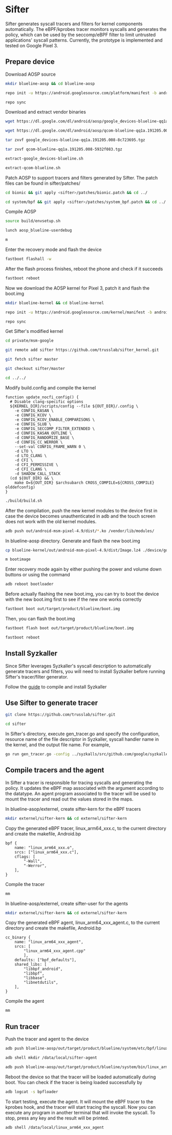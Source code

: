 # Sifter
Sifter generates syscall tracers and filters for kernel components automatically. The eBPF/kprobes tracer monitors syscalls and generates the policy, which can be used by the seccomp/eBPF filter to limit untrusted applications' syscall patterns. Currently, the prototype is implemented and tested on Google Pixel 3.

## Prepare device
Download AOSP source
``` bash
mkdir blueline-aosp && cd blueline-aosp
```
``` bash
repo init -u https://android.googlesource.com/platform/manifest -b android-10.0.0_r15
```
``` bash
repo sync
```
Download and extract vendor binaries
``` bash
wget https://dl.google.com/dl/android/aosp/google_devices-blueline-qq1a.191205.008-8c723695.tgz
```
``` bash
wget https://dl.google.com/dl/android/aosp/qcom-blueline-qq1a.191205.008-5932f083.tgz 
```
``` bash
tar zxvf google_devices-blueline-qq1a.191205.008-8c723695.tgz
```
``` bash
tar zxvf qcom-blueline-qq1a.191205.008-5932f083.tgz
```
``` bash
extract-google_devices-blueline.sh
```
``` bash
extract-qcom-blueline.sh
```
Patch AOSP to support tracers and filters generated by Sifter. The patch files can be found in sifter/patches/
``` bash
cd bionic && git apply <sifter>/patches/bionic.patch && cd ../
```
``` bash
cd system/bpf && git apply <sifter>/patches/system_bpf.patch && cd ../../
```
Compile AOSP
``` bash
source build/envsetup.sh
```
``` bash
lunch aosp_blueline-userdebug
```
``` bash
m
```
Enter the recovery mode and flash the device
``` bash
fastboot flashall -w
```
After the flash process finishes, reboot the phone and check if it succeeds
``` bash
fastboot reboot
```

Now we download the AOSP kernel for Pixel 3, patch it and flash the boot.img
``` bash
mkdir blueline-kernel && cd blueline-kernel
```
``` bash
repo init -u https://android.googlesource.com/kernel/manifest -b android-msm-crosshatch-4.9-android10-qpr1
```
``` bash
repo sync
```
Get Sifter's modified kernel
``` bash
cd private/msm-google
```
``` bash
git remote add sifter https://github.com/trusslab/sifter_kernel.git
```
``` bash
git fetch sifter master
```
``` bash
git checkout sifter/master
```
``` bash
cd ../../
```
Modify build.config and compile the kernel
```
function update_nocfi_config() {
  # Disable clang-specific options
  ${KERNEL_DIR}/scripts/config --file ${OUT_DIR}/.config \
    -e CONFIG_KASAN \
    -e CONFIG_KCOV \
    -e CONFIG_KCOV_ENABLE_COMPARISONS \
    -e CONFIG_SLUB \
    -e CONFIG_SECCOMP_FILTER_EXTENDED \
    -d CONFIG_KASAN_OUTLINE \
    -d CONFIG_RANDOMIZE_BASE \
    -d CONFIG_CC_WERROR \
    --set-val CONFIG_FRAME_WARN 0 \
    -d LTO \
    -d LTO_CLANG \
    -d CFI \
    -d CFI_PERMISSIVE \
    -d CFI_CLANG \
    -d SHADOW_CALL_STACK
  (cd ${OUT_DIR} && \
    make O=${OUT_DIR} $archsubarch CROSS_COMPILE=${CROSS_COMPILE} olddefconfig)
}
```
``` bash
./build/build.sh
```
After the compilation, push the new kernel modules to the device first in case the device becomes unauthenticated in adb and the touch screen does not work with the old kernel modules.
``` bash
adb push out/android-msm-pixel-4.9/dist/*.ko /vendor/lib/modules/
```
In blueline-aosp directory. Generate and flash the new boot.img
``` bash
cp blueline-kernel/out/android-msm-pixel-4.9/dist/Image.lz4 ./device/google/crosshatch-kernel/Image.lz4
```
``` bash
m bootimage
```
Enter recovery mode again by either pushing the power and volume down buttons or using the command
``` bash
adb reboot bootloader
```
Before actually flashing the new boot.img, you can try to boot the device with the new boot.img first to see if the new one works correctly
``` bash
fastboot boot out/target/product/blueline/boot.img
```
Then, you can flash the boot.img
``` bash
fastboot flash boot out/target/product/blueline/boot.img
```
``` bash
fastboot reboot
```

## Install Syzkaller
Since Sifter leverages Syzkaller's syscall description to automatically generate tracers and filters, you will need to install Syzkaller before running Sifter's tracer/filter generator.

Follow the [guide](https://github.com/google/syzkaller/blob/master/docs/linux/setup_linux-host_qemu-vm_arm64-kernel.md) to compile and install Syzkaller

## Use Sifter to generate tracer
``` bash
git clone https://github.com/trusslab/sifter.git
```
``` bash
cd sifter
```
In Sifter's directory, execute gen\_tracer.go and specify the configuration, resource name of the file descriptor in Syzkaller, syscall handler name in the kernel, and the output file name. For example,
``` bash
go run gen_tracer.go -config ../syzkalls/src/github.com/google/syzkaller/configs/adb_binder.cfg -fd fd_kgsl -entry kgsl_ioctl -out kgsl
```

## Compile tracers and the agent
In Sifter a tracer is responsible for tracing syscalls and generating the policy. It updates the eBPF map associated with the argument according to the datatype. An agent program associated to the tracer will be used to mount the tracer and read out the values stored in the maps.

In blueline-asop/externel, create sifter-kern for the eBPF tracers
``` bash
mkdir externel/sifter-kern && cd externel/sifter-kern
```
Copy the generated eBPF tracer, linux\_arm64\_xxx.c, to the current directory and create the makefile, Android.bp
```
bpf {
    name: "linux_arm64_xxx.o",
    srcs: ["linux_arm64_xxx.c"],
    cflags: [
        "-Wall",
        "-Werror",
    ],
}
```
Compile the tracer
``` bash
mm
```
In blueline-aosp/externel, create sifter-user for the agents
``` bash
mkdir externel/sifter-kern && cd externel/sifter-kern
```
Copy the generated eBPF agent, linux\_arm64\_xxx\_agent.c, to the current directory and create the makefile, Android.bp
```
cc_binary {
    name: "linux_arm64_xxx_agent",
    srcs: [
        "linux_arm64_xxx_agent.cpp"
        ],
    defaults: ["bpf_defaults"],
    shared_libs: [
        "libbpf_android",
        "libbpf",
        "libbase",
        "libnetdutils",
    ],
}

```
Compile the agent
``` bash
mm
```

## Run tracer
Push the tracer and agent to the device
``` bash
adb push blueline-aosp/out/target/product/blueline/system/etc/bpf/linux_arm64_xxx.o /etc/bpf/
```
``` bash
adb shell mkdir /data/local/sifter-agent
```
``` bash
adb push blueline-aosp/out/target/product/blueline/system/bin/linux_arm64_xxx_agent /data/local/sifter-agent
```
Reboot the device so that the tracer will be loaded automatically during boot. You can check if the tracer is being loaded successfully by
``` bash
adb logcat -s bpfloader
```
To start testing, execute the agent. It will mount the eBPF tracer to the kprobes hook, and the tracer will start tracing the syscall. Now you can execute any program in another terminal that will invoke the syscall. To stop, press any key and the result will be printed.
``` bash
adb shell /data/local/linux_arm64_xxx_agent
```
